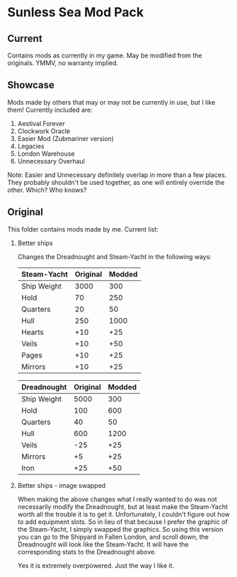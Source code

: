 # Sunless Sea Mod Pack

## Current
Contains mods as currently in my game. May be modified from the originals. YMMV, no warranty implied.

## Showcase
Mods made by others that may or may not be currently in use, but I like them! Currently included are:

1. Aestival Forever
2. Clockwork Oracle
2. Easier Mod (Zubmariner version)
4. Legacies
5. London Warehouse
6. Unnecessary Overhaul

Note: Easier and Unnecessary definitely overlap in more than a few places. They probably shouldn't be used together, as one will entirely override the other. Which? Who knows?

## Original
This folder contains mods made by me. Current list:

1. Better ships

	Changes the Dreadnought and Steam-Yacht in the following ways:
	
	Steam-Yacht   | Original	|Modded
	------------- | ------------|------------   
	Ship Weight   | 3000 | 300
	Hold   		  | 70   | 250 
	Quarters	  |20    | 50
	Hull		  |250   | 1000
	Hearts		  |+10   | +25
	Veils		  |+10   | +50
	Pages  		  |+10   | +25
	Mirrors  	  |+10   | +25

	
	Dreadnought   | Original	|Modded
	------------- | ------------|------------   
	Ship Weight   | 5000   | 300
	Hold   		  | 100    | 600 
	Quarters	  |40      | 50
	Hull		  |600     | 1200
	Veils		  |-25     | +25
	Mirrors		  |+5      | +25
	Iron  		  |+25     | +50

2. Better ships - image swapped


	When making the above changes what I really wanted to do was not necessarily modify the Dreadnought, but at least make the Steam-Yacht worth all the trouble it is to get it. Unfortunately, I couldn't figure out how to add equipment slots. So in lieu of that because I prefer the graphic of the Steam-Yacht, I simply swapped the graphics. So using this version you can go to the Shipyard in Fallen London, and scroll down, the Dreadnought will look like the Steam-Yacht. It will have the corresponding stats to the Dreadnought above. 
	
	Yes it is extremely overpowered. Just the way I like it.